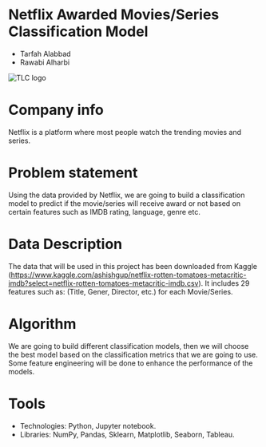 # Netflix Awarded Movies/Series Classification Model
* Tarfah Alabbad
* Rawabi Alharbi

![TLC logo](https://upload.wikimedia.org/wikipedia/commons/thumb/0/08/Netflix_2015_logo.svg/2560px-Netflix_2015_logo.svg.png)


# Company info
Netflix is a platform where most people watch the trending movies and series.

# Problem statement
Using the data provided by Netflix, we are going to build a classification model to predict if the movie/series will receive award or not based on certain features such as IMDB rating, language, genre etc.

# Data Description
The data that will be used in this project has been downloaded from Kaggle (https://www.kaggle.com/ashishgup/netflix-rotten-tomatoes-metacritic-imdb?select=netflix-rotten-tomatoes-metacritic-imdb.csv). It includes 29 features such as: (Title, Gener, Director, etc.) for each Movie/Series.

# Algorithm
We are going to build different classification models, then we will choose the best model based on the classification metrics that we are going to use. Some feature engineering will be done to enhance the performance of the models.

# Tools
* Technologies: Python, Jupyter notebook.
* Libraries: NumPy, Pandas, Sklearn, Matplotlib, Seaborn, Tableau.
